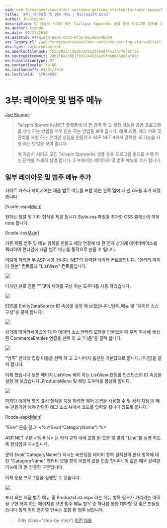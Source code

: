 ```yaml
---
uid: web-forms/overview/older-versions-getting-started/tailspin-spyworks/tailspin-spyworks-part-3
title: '3부: 레이아웃 및 범주 메뉴 | Microsoft Docs'
author: JoeStagner
description: 이 자습서 시리즈 모든 Tailspin Spyworks 샘플 응용 프로그램 빌드를 수행 하는 단계를 자세히 설명 합니다. 3 부에서는 레이아웃 및 범주 메뉴를 추가 합니다.
ms.author: riande
ms.date: 07/21/2010
ms.assetid: 94ea1a70-a9bc-4241-8f36-08366d64bab9
msc.legacyurl: /web-forms/overview/older-versions-getting-started/tailspin-spyworks/tailspin-spyworks-part-3
msc.type: authoredcontent
ms.openlocfilehash: f55b29a271dbdb72d3e2249ed74517b77d78cf5e
ms.sourcegitcommit: 24b1f6decbb17bb22a45166e5fdb0845c65af498
ms.translationtype: MT
ms.contentlocale: ko-KR
ms.lasthandoff: 03/01/2019
ms.locfileid: "57034850"
---
```

<a name="part-3-layout-and-category-menu"></a>3부: 레이아웃 및 범주 메뉴
====================
[Joe Stagner](https://github.com/JoeStagner)

> Tailspin Spyworks.NET 플랫폼에 대 한 강력 하 고 확장 가능한 응용 프로그램을 생성 하는 방법을 매우 단순 하는 방법을 보여 줍니다. 해제 쇼핑, 체크 아웃 및 관리를 포함 하는 온라인 상점을 만들려고 ASP.NET 4에서 강력한 새 기능을 사용 하는 방법을 보여 줍니다.
> 
> 이 자습서 시리즈 모든 Tailspin Spyworks 샘플 응용 프로그램 빌드를 수행 하는 단계를 자세히 설명 합니다. 3 부에서는 레이아웃 및 범주 메뉴를 추가 합니다.


## <a id="_Toc260221669"></a>  일부 레이아웃 및 범주 메뉴 추가

사이트 마스터 페이지에는 제품 범주 메뉴를 포함 하는 왼쪽 열에 대 한 div를 추가 하겠습니다.

[!code-aspx[Main](tailspin-spyworks-part-3/samples/sample1.aspx)]

원하는 정렬 및 기타 형식을 제공 됩니다 Style.css 파일을 추가한 CSS 클래스에 의해 note 합니다.

[!code-css[Main](tailspin-spyworks-part-3/samples/sample2.css)]

기존 제품 범주 및 메뉴 항목을 만들고 해당 연결에 대 한 전자 상거래 데이터베이스를 쿼리하여 런타임에 제품 범주 메뉴를 동적으로 만들 수 됩니다.

이렇게 하려면 두 ASP 사용 됩니다. NET의 강력한 데이터 컨트롤입니다. "엔터티 데이터 원본" 컨트롤과 "ListView" 컨트롤입니다.

![](tailspin-spyworks-part-3/_static/image1.jpg)

디자인 뷰로 전환 "" 및이 제어를 구성 하는 도우미를 사용 하겠습니다.

![](tailspin-spyworks-part-3/_static/image2.jpg)

EDS를 EntityDataSource ID 속성을 설정 해 보겠습니다\_범주\_메뉴 및 "데이터 소스 구성"을 클릭 합니다.

![](tailspin-spyworks-part-3/_static/image3.jpg)

상거래 데이터베이스에 대 한 데이터 소스 엔터티 모델을 만들었을 때 우리 회사에 생성 된 CommerceEntities 연결을 선택 하 고 "다음"을 클릭 합니다.

![](tailspin-spyworks-part-3/_static/image4.jpg)

"범주" 엔터티 집합 이름을 선택 하 고 고 나머지 옵션은 기본값으로 둡니다. [마침]을 클릭 합니다.

이제 했습니다 보면 페이지 ListView 배치 하는 ListView 컨트롤 인스턴스의 ID 속성을 설정 해 보겠습니다\_ProductsMenu 및 해당 도우미를 활성화 합니다.

![](tailspin-spyworks-part-3/_static/image5.jpg)

하지만 데이터 항목 표시 형식을 지정 하려면 제어 옵션을 사용할 수 및 서식 지정,이 메뉴 만들기만 해야 간단한 태그 소스 뷰에서 코드를 입력할 됩니다 있도록 합니다.

[!code-aspx[Main](tailspin-spyworks-part-3/samples/sample3.aspx)]

"Eval" 문을 참고: &lt;% # Eval("CategoryName") %&gt;

ASP.NET 구문 &lt;% # %&gt; 는 약식 규칙 내에 포함 된 모든 및 결과 "Line"를 실행 하도록 런타임에 지시입니다.

문이 Eval("CategoryName") 지시는 바인딩된 데이터 항목 컬렉션의 현재 항목에 대 한 "CatagoryName" 엔터티 모델 항목 이름의 값을 인출 합니다. 이 값은 매우 강력한 기능에 대 한 간결한 구문입니다.

이제 응용 프로그램을 실행할 수 있습니다.

![](tailspin-spyworks-part-3/_static/image6.jpg)

표시 되는 제품 범주 메뉴 및 ProductsList.aspx 라는 메뉴 항목 링크가 가리키는 아직을 구현 해야 하는 페이지를 보면 범주 메뉴 항목 중 하나를 통한 대화형 것 및은 만들었습니다 동적 쿼리 문자열 인수는 포함 된  범주 id입니다.

> [!div class="step-by-step"]
> [이전](tailspin-spyworks-part-2.md)
> [다음](tailspin-spyworks-part-4.md)
